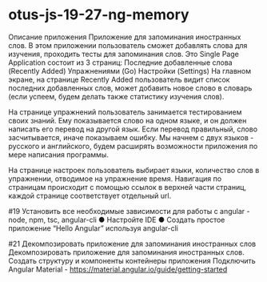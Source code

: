 # otus-js-19-27-ng-memory

Описание приложения
Приложение для запоминания иностранных слов. В этом приложении пользователь сможет добавлять слова для изучения, проходить тесты для запоминания слов. Это Single Page Application состоит из 3 страниц:
Последние добавленные слова (Recently Added)
Упражнениями (Go)
Настройки (Settings)
На главном экране, на странице Recently Added пользователь видит список последних добавленных слов, может добавить новое слово в словарь (если успеем, будем делать также статистику изучения слов).

На странице упражнений пользователь занимается тестированием своих знаний. Ему показывается слово на одном языке, и он должен написать его перевод на другой язык. Если перевод правильный, слово засчитывается, иначе показываем ошибку. Мы начнем с двух языков - русского и английского, будем расширять возможности приложения по мере написания программы.

На странице настроек пользователь выбирает языки, количество слов в упражнении, отводимое на упражнение время.
Навигация по страницам происходит с помощью ссылок в верхней части страниц, каждой странице соответствует отдельный url.

#19 Установить все необходимые зависимости для
    работы с angular - node, npm, tsc, angular-cli
    ●
    Настройте IDE
    ●
    Создать простое приложение “Hello Angular”
    используя angular-cli

#21 Декомпозировать приложение для запоминания иностранных слов
    Декомпозировать приложение для запоминания иностранных слов. Создать структуру и компоненты контейнеры приложения
    Подключить Angular Material - https://material.angular.io/guide/getting-started